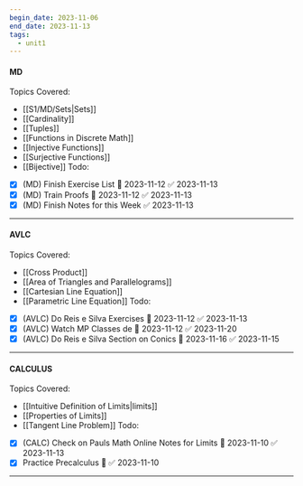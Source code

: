 ```yaml
---
begin_date: 2023-11-06
end_date: 2023-11-13
tags:
  - unit1
---
```

#### MD 
Topics Covered:
- [[S1/MD/Sets|Sets]]
- [[Cardinality]]
- [[Tuples]]
- [[Functions in Discrete Math]] 
- [[Injective Functions]]
- [[Surjective Functions]]
- [[Bijective]]
Todo:
- [x] (MD) Finish Exercise List 📅 2023-11-12 ✅ 2023-11-13
- [x] (MD) Train Proofs 📅 2023-11-12 ✅ 2023-11-13
- [x] (MD) Finish Notes for this Week ✅ 2023-11-13
____
#### AVLC
Topics Covered:
- [[Cross Product]]
- [[Area of Triangles and Parallelograms]]
- [[Cartesian Line Equation]]
- [[Parametric Line Equation]]
Todo:
- [x] (AVLC) Do Reis e Silva Exercises 📅 2023-11-12 ✅ 2023-11-13
- [x] (AVLC) Watch MP Classes de 📅 2023-11-12 ✅ 2023-11-20
- [x] (AVLC) Do Reis e Silva Section on Conics 📅 2023-11-16 ✅ 2023-11-15
____
#### CALCULUS
Topics Covered:
- [[Intuitive Definition of Limits|limits]]
- [[Properties of Limits]]
- [[Tangent Line Problem]]
Todo:
- [x] (CALC) Check on Pauls Math Online Notes for Limits 📅 2023-11-10 ✅ 2023-11-13
- [x] Practice Precalculus 🔽 ✅ 2023-11-10
____
